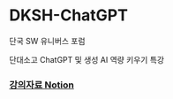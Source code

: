 # DKSH-ChatGPT
단국 SW 유니버스 포럼

단대소고 ChatGPT 및 생성 AI 역량 키우기 특강

### [강의자료 Notion](https://coherent-ox-b9a.notion.site/1-155417d2cd3849dcbd96fbda17fc164f?pvs=4)
